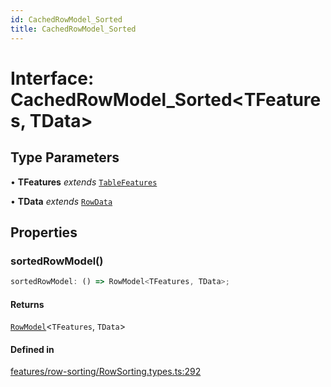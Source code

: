 ```yaml
---
id: CachedRowModel_Sorted
title: CachedRowModel_Sorted
---
```


# Interface: CachedRowModel\_Sorted\<TFeatures, TData\>

## Type Parameters

• **TFeatures** *extends* [`TableFeatures`](../type-aliases/tablefeatures.md)

• **TData** *extends* [`RowData`](../type-aliases/rowdata.md)

## Properties

### sortedRowModel()

```ts
sortedRowModel: () => RowModel<TFeatures, TData>;
```

#### Returns

[`RowModel`](rowmodel.md)\<`TFeatures`, `TData`\>

#### Defined in

[features/row-sorting/RowSorting.types.ts:292](https://github.com/TanStack/table/blob/main/packages/table-core/src/features/row-sorting/RowSorting.types.ts#L292)
